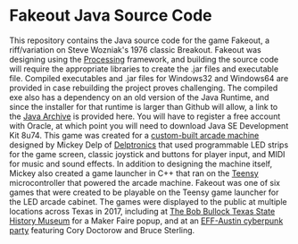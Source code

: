 # Fakeout Java Source Code
This repository contains the Java source code for the game Fakeout, a riff/variation on Steve Wozniak's 1976 classic Breakout. Fakeout was designing using the [Processing](https://processing.org/) framework, and building the source code will require the appropriate libraries to create the .jar files and executable file. Compiled executables and .jar files for Windows32 and Windows64 are provided in case rebuilding the project proves challenging. The compiled exe also has a dependency on an old version of the Java Runtime, and since the installer for that runtime is larger than Github will allow, a link to the [Java Archive](https://www.oracle.com/java/technologies/javase/javase8-archive-downloads.html) is provided here. You will have to register a free account with Oracle, at which point you will need to download Java SE Development Kit 8u74. This game was created for a [custom-built arcade machine](https://mickeydelp.com/blog/led-matrix) designed by Mickey Delp of [Delptronics](https://delptronics.com/) that used programmable LED strips for the game screen, classic joystick and buttons for player input, and MIDI for music and sound effects. In addition to designing the machine itself, Mickey also created a game launcher in C++ that ran on the [Teensy](https://www.pjrc.com/teensy/) microcontroller that powered the arcade machine. Fakeout was one of six games that were created to be playable on the Teensy game launcher for the LED arcade cabinet. The games were displayed to the public at multiple locations across Texas in 2017, including at [The Bob Bullock Texas State History Museum](https://www.thestoryoftexas.com/visit/calendar/pop-up-exhibit-maker-faire-20171228) for a Maker Faire popup, and at an [EFF-Austin cyberpunk party](https://effaustin.org/march-11th-eff-austin-presents-cyberpunk-2017-rushing-to-meet-our-real-imagined-future/) featuring Cory Doctorow and Bruce Sterling.
